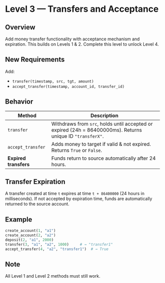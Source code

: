# Level 3 — Transfers and Acceptance

## Overview
Add money transfer functionality with acceptance mechanism and expiration.
This builds on Levels 1 & 2. Complete this level to unlock Level 4.

## New Requirements

Add:
- `transfer(timestamp, src, tgt, amount)`
- `accept_transfer(timestamp, account_id, transfer_id)`

## Behavior

| Method | Description |
|--------|-------------|
| `transfer` | Withdraws from `src`, holds until accepted or expired (24h = 86400000ms). Returns unique ID `"transferX"`. |
| `accept_transfer` | Adds money to target if valid & not expired. Returns `True` or `False`. |
| **Expired transfers** | Funds return to source automatically after 24 hours. |

## Transfer Expiration

A transfer created at time `t` expires at time `t + 86400000` (24 hours in milliseconds).
If not accepted by expiration time, funds are automatically returned to the source account.

## Example

```python
create_account(1, "a1")
create_account(2, "a2")
deposit(2, "a1", 2000)
transfer(3, "a1", "a2", 1000)     # → "transfer1"
accept_transfer(4, "a2", "transfer1")  # → True
```

## Note
All Level 1 and Level 2 methods must still work.
